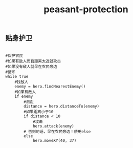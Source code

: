 ﻿---
layout: default
title: peasant-protection
---
## 贴身护卫
```

#保护农民
#如果有敌人而且距离太近就攻击
#如果没有敌人就呆在农民旁边
#循环
while true        
    #找敌人
    enemy = hero.findNearestEnemy()
    #如果有敌人
    if enemy    
        #测距
        distance = hero.distanceTo(enemy)
        #如果距离小于10
        if distance < 10
            #攻击
            hero.attack(enemy)
        # 否则的话，呆在农民旁边！使用else
        else
            hero.moveXY(40, 37)

```
